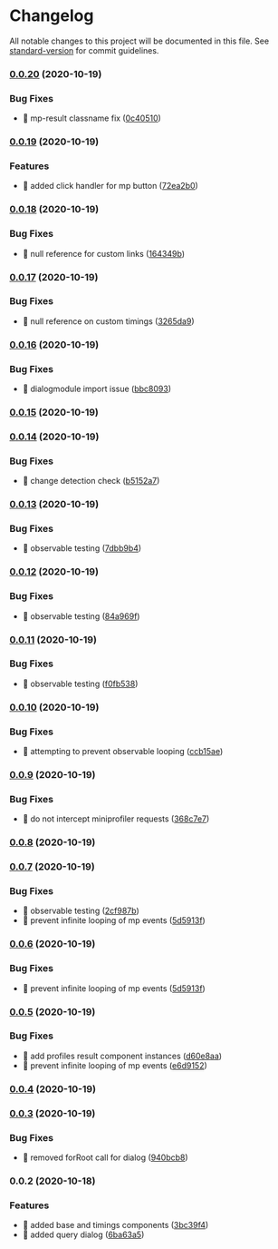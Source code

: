 # Changelog

All notable changes to this project will be documented in this file. See [standard-version](https://github.com/conventional-changelog/standard-version) for commit guidelines.

### [0.0.20](https://github.com/hickorytechnology/ngx-miniprofiler/compare/v0.0.19...v0.0.20) (2020-10-19)


### Bug Fixes

* 🐛 mp-result classname fix ([0c40510](https://github.com/hickorytechnology/ngx-miniprofiler/commit/0c405105b48e4cbbf0eae0b390bdfbeba635e367))

### [0.0.19](https://github.com/hickorytechnology/ngx-miniprofiler/compare/v0.0.18...v0.0.19) (2020-10-19)


### Features

* 🎸 added click handler for mp button ([72ea2b0](https://github.com/hickorytechnology/ngx-miniprofiler/commit/72ea2b0af3140b97a5cc44740c32af08d86eda88))

### [0.0.18](https://github.com/hickorytechnology/ngx-miniprofiler/compare/v0.0.17...v0.0.18) (2020-10-19)


### Bug Fixes

* 🐛 null reference for custom links ([164349b](https://github.com/hickorytechnology/ngx-miniprofiler/commit/164349bfdf9460325e6f4df8a2f68adbaffa385c))

### [0.0.17](https://github.com/hickorytechnology/ngx-miniprofiler/compare/v0.0.16...v0.0.17) (2020-10-19)


### Bug Fixes

* 🐛 null reference on custom timings ([3265da9](https://github.com/hickorytechnology/ngx-miniprofiler/commit/3265da9bbfda3fde2238e9233ff6a42b1866da42))

### [0.0.16](https://github.com/hickorytechnology/ngx-miniprofiler/compare/v0.0.15...v0.0.16) (2020-10-19)


### Bug Fixes

* 🐛 dialogmodule import issue ([bbc8093](https://github.com/hickorytechnology/ngx-miniprofiler/commit/bbc80931c06e3547512790ef1dec1cefbe9341df))

### [0.0.15](https://github.com/hickorytechnology/ngx-miniprofiler/compare/v0.0.14...v0.0.15) (2020-10-19)

### [0.0.14](https://github.com/hickorytechnology/ngx-miniprofiler/compare/v0.0.13...v0.0.14) (2020-10-19)


### Bug Fixes

* 🐛 change detection check ([b5152a7](https://github.com/hickorytechnology/ngx-miniprofiler/commit/b5152a7e4a6f5eec1c5ecc6c209e6ead8dc79501))

### [0.0.13](https://github.com/hickorytechnology/ngx-miniprofiler/compare/v0.0.12...v0.0.13) (2020-10-19)


### Bug Fixes

* 🐛 observable testing ([7dbb9b4](https://github.com/hickorytechnology/ngx-miniprofiler/commit/7dbb9b4f3e984b52116743ae2240db88c24acb10))

### [0.0.12](https://github.com/hickorytechnology/ngx-miniprofiler/compare/v0.0.11...v0.0.12) (2020-10-19)


### Bug Fixes

* 🐛 observable testing ([84a969f](https://github.com/hickorytechnology/ngx-miniprofiler/commit/84a969fa2c9838390b840c9030109db731efacbd))

### [0.0.11](https://github.com/hickorytechnology/ngx-miniprofiler/compare/v0.0.10...v0.0.11) (2020-10-19)


### Bug Fixes

* 🐛 observable testing ([f0fb538](https://github.com/hickorytechnology/ngx-miniprofiler/commit/f0fb5383e14bdf7d80055b2f41ecf0e3dbb83f38))

### [0.0.10](https://github.com/hickorytechnology/ngx-miniprofiler/compare/v0.0.9...v0.0.10) (2020-10-19)


### Bug Fixes

* 🐛 attempting to prevent observable looping ([ccb15ae](https://github.com/hickorytechnology/ngx-miniprofiler/commit/ccb15ae91e70abcc26e134963c90e721945267e5))

### [0.0.9](https://github.com/hickorytechnology/ngx-miniprofiler/compare/v0.0.8...v0.0.9) (2020-10-19)


### Bug Fixes

* 🐛 do not intercept miniprofiler requests ([368c7e7](https://github.com/hickorytechnology/ngx-miniprofiler/commit/368c7e7699e09efe4a2a2f8b4a78b3e894d343b5))

### [0.0.8](https://github.com/hickorytechnology/ngx-miniprofiler/compare/v0.0.7...v0.0.8) (2020-10-19)

### [0.0.7](https://github.com/hickorytechnology/ngx-miniprofiler/compare/v0.0.5...v0.0.7) (2020-10-19)


### Bug Fixes

* 🐛 observable testing ([2cf987b](https://github.com/hickorytechnology/ngx-miniprofiler/commit/2cf987b18ef2a6943c51a70974e49a2b35378cca))
* 🐛 prevent infinite looping of mp events ([5d5913f](https://github.com/hickorytechnology/ngx-miniprofiler/commit/5d5913f9a089c1a6f3af0d560d5bc0a46ad2a5d4))

### [0.0.6](https://github.com/hickorytechnology/ngx-miniprofiler/compare/v0.0.5...v0.0.6) (2020-10-19)


### Bug Fixes

* 🐛 prevent infinite looping of mp events ([5d5913f](https://github.com/hickorytechnology/ngx-miniprofiler/commit/5d5913f9a089c1a6f3af0d560d5bc0a46ad2a5d4))

### [0.0.5](https://github.com/hickorytechnology/ngx-miniprofiler/compare/v0.0.4...v0.0.5) (2020-10-19)


### Bug Fixes

* 🐛 add profiles result component instances ([d60e8aa](https://github.com/hickorytechnology/ngx-miniprofiler/commit/d60e8aae70c7b8ecd0c4f6c7faf6bdf6e25bbf40))
* 🐛 prevent infinite looping of mp events ([e6d9152](https://github.com/hickorytechnology/ngx-miniprofiler/commit/e6d91524bac602042f730516ad5818f1bbbc30eb))

### [0.0.4](https://github.com/hickorytechnology/ngx-miniprofiler/compare/v0.0.3...v0.0.4) (2020-10-19)

### [0.0.3](https://github.com/hickorytechnology/ngx-miniprofiler/compare/v0.0.2...v0.0.3) (2020-10-19)


### Bug Fixes

* 🐛 removed forRoot call for dialog ([940bcb8](https://github.com/hickorytechnology/ngx-miniprofiler/commit/940bcb8ea0dc27d7c0b39e817bbbf0e81f3d4149))

### 0.0.2 (2020-10-18)


### Features

* 🎸 added base and timings components ([3bc39f4](https://github.com/hickorytechnology/ngx-miniprofiler/commit/3bc39f4c8780e4013a39ffddd69530c3647e1fea))
* 🎸 added query dialog ([6ba63a5](https://github.com/hickorytechnology/ngx-miniprofiler/commit/6ba63a51178648575bebded90e056786a6337186))
